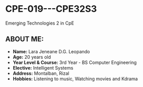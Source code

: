 # CPE-019---CPE32S3
Emerging Technologies 2 in CpE

## ABOUT ME:
- **Name:** Lara Jeneane D.G. Leopando
- **Age:** 20 years old
- **Year Level & Course:** 3rd Year - BS Computer Engineering
- **Elective:** Intelligent Systems
- **Address:** Montalban, Rizal
- **Hobbies:** Listening to music, Watching movies and Kdrama
